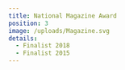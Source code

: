 ```yaml
---
title: National Magazine Award
position: 3
image: /uploads/Magazine.svg
details:
  - Finalist 2018
  - Finalist 2015
---
```



